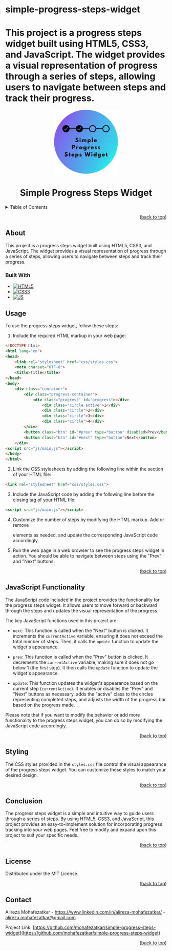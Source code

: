 # simple-progress-steps-widget
This project is a progress steps widget built using HTML5, CSS3, and JavaScript. The widget provides a visual representation of progress through a series of steps, allowing users to navigate between steps and track their progress.
=======
<div align="center">
  <img src="img/logo.png" alt="Logo" width="200" height="200">
  <h1 align="center">Simple Progress Steps Widget</h1>
</div>

<details>
  <summary>Table of Contents</summary>
  <ol>
    <li>
      <a href="#about">About The Project</a>
      <ul>
        <li><a href="#built-with">Built With</a></li>
      </ul>
    </li>
    <li><a href="#usage">Usage</a></li>
    <li><a href="#javascript-functionality">JavaScript Functionality</a></li>
    <li><a href="#styling">Styling</a></li>
    <li><a href="#conclusion">Conclusion</a></li>
    <li><a href="#license">License</a></li>
    <li><a href="#contact">Contact</a></li>
  </ol>
</details>


<p align="right">(<a href="#readme-top">back to top</a>)</p>

## About

This project is a progress steps widget built using HTML5, CSS3, and JavaScript. The widget provides a visual representation of progress through a series of steps, allowing users to navigate between steps and track their progress.

### Built With
* [![HTML5][HTML5]][HTML5-url]
* [![CSS3][CSS3]][CSS3-url]
* [![JS][JS]][JS-url]

## Usage

To use the progress steps widget, follow these steps:

1. Include the required HTML markup in your web page:

```html
<!DOCTYPE html>
<html lang="en">
<head>
    <link rel="stylesheet" href="css/styles.css">
    <meta charset="UTF-8">
    <title>Title</title>
</head>
<body>
    <div class="container">
        <div class="progress-container">
            <div class="progress" id="progress"></div>
                <div class="circle active">1</div>
                <div class="circle">2</div>
                <div class="circle">3</div>
                <div class="circle">4</div>
        </div>
        <button class="btn" id="#prev" type="button" disabled>Prev</button>
        <button class="btn" id="#next" type="button">Next</button>
    </div>
<script src="js/main.js"></script>
</body>
</html>
```

2. Link the CSS stylesheets by adding the following line within the <head> section of your HTML file:

```html
<link rel="stylesheet" href="css/styles.css">
```

3. Include the JavaScript code by adding the following line before the closing </body> tag of your HTML file:

```html
<script src="js/main.js"></script>
```

4. Customize the number of steps by modifying the HTML markup. Add or remove <div class="circle"></div> elements as needed, and update the corresponding JavaScript code accordingly.

5. Run the web page in a web browser to see the progress steps widget in action. You should be able to navigate between steps using the "Prev" and "Next" buttons.
<p align="right">(<a href="#readme-top">back to top</a>)</p>

## JavaScript Functionality

The JavaScript code included in the project provides the functionality for the progress steps widget. It allows users to move forward or backward through the steps and updates the visual representation of the progress.

The key JavaScript functions used in this project are:

* `next`: This function is called when the "Next" button is clicked. It increments the `currentActive` variable, ensuring it does not exceed the total number of steps. Then, it calls the `update` function to update the widget's appearance.

* `prev`: This function is called when the "Prev" button is clicked. It decrements the `currentActive` variable, making sure it does not go below 1 (the first step). It then calls the `update` function to update the widget's appearance.

* `update`: This function updates the widget's appearance based on the current step (`currentActive`). It enables or disables the "Prev" and "Next" buttons as necessary, adds the "active" class to the circles representing completed steps, and adjusts the width of the progress bar based on the progress made.

Please note that if you want to modify the behavior or add more functionality to the progress steps widget, you can do so by modifying the JavaScript code accordingly.
<p align="right">(<a href="#readme-top">back to top</a>)</p>

## Styling
The CSS styles provided in the `styles.css` file control the visual appearance of the progress steps widget. You can customize these styles to match your desired design.
<p align="right">(<a href="#readme-top">back to top</a>)</p>

## Conclusion
The progress steps widget is a simple and intuitive way to guide users through a series of steps. By using HTML5, CSS3, and JavaScript, this project provides an easy-to-implement solution for incorporating progress tracking into your web pages. Feel free to modify and expand upon this project to suit your specific needs.
<p align="right">(<a href="#readme-top">back to top</a>)</p>


## License

Distributed under the MIT License.

<p align="right">(<a href="#readme-top">back to top</a>)</p>


## Contact

Alireza Mohafezatkar - https://www.linkedin.com/in/alireza-mohafezatkar/ - alireza.mohafezatkar@gmail.com

Project Link: [https://github.com/mohafezatkar/simple-progress-steps-widget](https://github.com/mohafezatkar/simple-progress-steps-widget)

<p align="right">(<a href="#readme-top">back to top</a>)</p>

[linkedin-shield]: https://img.shields.io/badge/-LinkedIn-black.svg?style=for-the-badge&logo=html&colorB=555
[linkedin-url]: https://www.linkedin.com/in/alireza-mohafezatkar/
[product-screenshot]: images/screenshot.png
[HTML5]: https://img.shields.io/badge/html5-8F3C18?style=for-the-badge&logo=html5&logoColor=orange
[HTML5-url]: https://developer.mozilla.org/en-US/docs/Web/HTML
[CSS3]: https://img.shields.io/badge/css3-2B88CB?style=for-the-badge&logo=css3&logoColor=blue
[CSS3-url]: https://css-tricks.com/
[JS]: https://img.shields.io/badge/javascript-000000?style=for-the-badge&logo=javascript&logoColor=yellow
[JS-url]: https://www.javascript.com/

